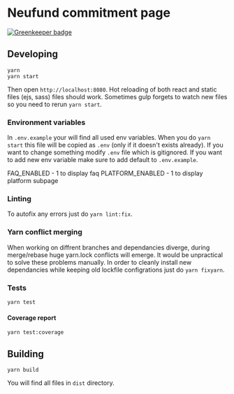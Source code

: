 # Neufund commitment page

[![Greenkeeper badge](https://badges.greenkeeper.io/Neufund/commit.neufund.org.svg)](https://greenkeeper.io/)

## Developing

```
yarn
yarn start
```
Then open `http://localhost:8080`. Hot reloading of both react and static files (ejs, sass) files should work. Sometimes gulp forgets to watch new files so you need to rerun `yarn start`.

### Environment variables

In `.env.example` your will find all used env variables. When you do `yarn start` this file will be copied as `.env` (only if it doesn't exists already). If you want to change something modify `.env` file which is gitignored. If you want to add new env variable make sure to add default to `.env.example`.

FAQ_ENABLED - 1 to display faq
PLATFORM_ENABLED - 1 to display platform subpage

### Linting

To autofix any errors just do `yarn lint:fix`.

### Yarn conflict merging
When working on diffrent branches and dependancies diverge, during merge/rebase huge yarn.lock conflicts will emerge. It would be unpractical to solve these problems manually. In order to cleanly install new dependancies while keeping old
lockfile configrations just do `yarn fixyarn`.
### Tests

`yarn test`

#### Coverage report

`yarn test:coverage`

## Building
```
yarn build
```

You will find all files in `dist` directory.
